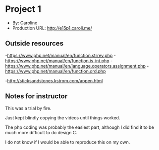 
# Project 1
+ By: Caroline
+ Production URL: <http://e15p1.caroli.me/>

## Outside resources

-https://www.php.net/manual/en/function.strrev.php
-https://www.php.net/manual/en/function.is-int.php
-https://www.php.net/manual/en/language.operators.assignment.php
-https://www.php.net/manual/en/function.ord.php

-http://sticksandstones.kstrom.com/appen.html

## Notes for instructor

This was a trial by fire.

Just kept blindly copying the videos until things worked.

The php coding was probably the easiest part, although I did find it to be much more difficult to do design C. 

I do not know if I would be able to reproduce this on my own.

